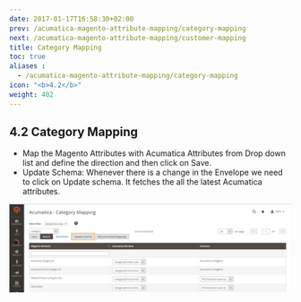 ```yaml
---
date: 2017-01-17T16:58:30+02:00
prev: /acumatica-magento-attribute-mapping/category-mapping
next: /acumatica-magento-attribute-mapping/customer-mapping
title: Category Mapping
toc: true
aliases :
  - /acumatica-magento-attribute-mapping/category-mapping
icon: "<b>4.2</b>"
weight: 402
---
```

## 4.2 Category Mapping

*	Map the Magento Attributes with Acumatica Attributes from Drop down list and define the direction and then click on Save.
*	Update Schema: Whenever there is a change in the Envelope we need to click on Update schema. It fetches the all the latest Acumatica attributes.

![category-mapping](images/category-mapping.png?classes=shadow)
